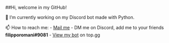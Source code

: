 ##Hi, welcome in my GitHub!

🔭 I’m currently working on my Discord bot made with Python.

📫 How to reach me: 
    - <a href="mailto:filipporomanionline@gmail.com">Mail me</a>
    - DM me on Discord, add me to your friends **filipporomani#9081**
    - <a href="https://top.gg/bot/780697130909302805">View my bot</a> on top.gg
